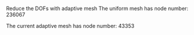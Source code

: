Reduce the DOFs with adaptive mesh
The uniform mesh has node number: 236067

The current adaptive mesh has node number: 43353